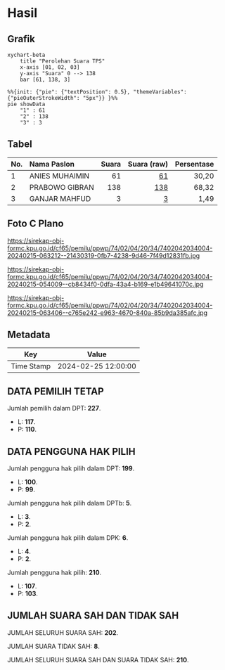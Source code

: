 # Hasil

## Grafik

```mermaid
xychart-beta
    title "Perolehan Suara TPS"
    x-axis [01, 02, 03]
    y-axis "Suara" 0 --> 138
    bar [61, 138, 3]
```

```mermaid
%%{init: {"pie": {"textPosition": 0.5}, "themeVariables": {"pieOuterStrokeWidth": "5px"}} }%%
pie showData
    "1" : 61
    "2" : 138
    "3" : 3
```

## Tabel

| No. | Nama Paslon    | Suara | Suara (raw) | Persentase |
|:--- |:-------------- | -----:| -----------:| ----------:|
| 1   | ANIES MUHAIMIN | 61    | [61][p-1]   | 30,20      |
| 2   | PRABOWO GIBRAN | 138   | [138][p-2]  | 68,32      |
| 3   | GANJAR MAHFUD  | 3     | [3][p-3]    | 1,49       |


[p-1]: https://github.com/gigit-pemilu/pemilu-2024-74-sulawesi-tenggara/blob/main/pilpres/hitung-suara/sub/74-sulawesi-tenggara/sub/02-konawe/sub/04-pondidaha/sub/2034-amesiu/sub/004-tps/sub/paslon-1.txt
[p-2]: https://github.com/gigit-pemilu/pemilu-2024-74-sulawesi-tenggara/blob/main/pilpres/hitung-suara/sub/74-sulawesi-tenggara/sub/02-konawe/sub/04-pondidaha/sub/2034-amesiu/sub/004-tps/sub/paslon-2.txt
[p-3]: https://github.com/gigit-pemilu/pemilu-2024-74-sulawesi-tenggara/blob/main/pilpres/hitung-suara/sub/74-sulawesi-tenggara/sub/02-konawe/sub/04-pondidaha/sub/2034-amesiu/sub/004-tps/sub/paslon-3.txt

## Foto C Plano

https://sirekap-obj-formc.kpu.go.id/cf65/pemilu/ppwp/74/02/04/20/34/7402042034004-20240215-063212--21430319-0fb7-4238-9d46-7f49d12831fb.jpg

https://sirekap-obj-formc.kpu.go.id/cf65/pemilu/ppwp/74/02/04/20/34/7402042034004-20240215-054009--cb8434f0-0dfa-43a4-b169-e1b49641070c.jpg

https://sirekap-obj-formc.kpu.go.id/cf65/pemilu/ppwp/74/02/04/20/34/7402042034004-20240215-063406--c765e242-e963-4670-840a-85b9da385afc.jpg


## Metadata

| Key        | Value               |
| ---------- | ------------------- |
| Time Stamp | 2024-02-25 12:00:00 |


## DATA PEMILIH TETAP

Jumlah pemilih dalam DPT: **227**.
 * L: **117**.
 * P: **110**.

## DATA PENGGUNA HAK PILIH

Jumlah pengguna hak pilih dalam DPT: **199**.
 * L: **100**.
 * P: **99**.

Jumlah pengguna hak pilih dalam DPTb: **5**.
 * L: **3**.
 * P: **2**.

Jumlah pengguna hak pilih dalam DPK: **6**.
 * L: **4**.
 * P: **2**.

Jumlah pengguna hak pilih: **210**.
 * L: **107**.
 * P: **103**.

## JUMLAH SUARA SAH DAN TIDAK SAH

JUMLAH SELURUH SUARA SAH: **202**.

JUMLAH SUARA TIDAK SAH: **8**.

JUMLAH SELURUH SUARA SAH DAN SUARA TIDAK SAH: **210**.


